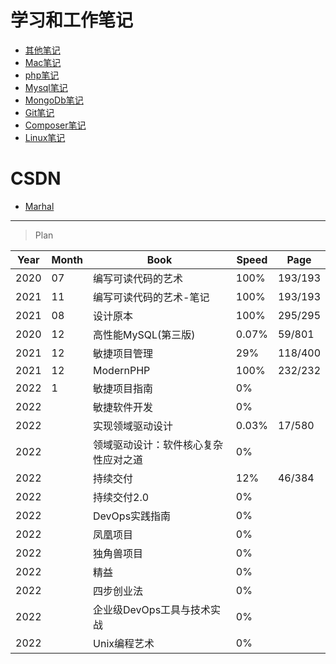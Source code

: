 # 学习和工作笔记

* [其他笔记](otherNote.md "其他笔记")
* [Mac笔记](macNote.md "MAC笔记")
* [php笔记](PHP/note.md "php笔记")
* [Mysql笔记](Mysql/note.md "Mysql笔记")
* [MongoDb笔记](MongoDb/note.md "MongoDb笔记")
* [Git笔记](Git/note.md "Git笔记")
* [Composer笔记](Composer/note.md "Composer笔记")
* [Linux笔记](Linux/note.md "Linux笔记")

# CSDN

- [Marhal](https://blog.csdn.net/qq_38157006)


---

> Plan

|Year|Month|Book|Speed|Page|
|---|---|---|---|---|
|2020|07|编写可读代码的艺术|100%| 193/193 |
|2021|11|编写可读代码的艺术-笔记|100%| 193/193 |
|2021|08|设计原本|100%| 295/295 |
|2020|12|高性能MySQL(第三版)|0.07%| 59/801 |
|2021|12|敏捷项目管理|29%|118/400|
|2021|12|ModernPHP|100%|232/232|
|2022|1|敏捷项目指南|0%|
|2022| |敏捷软件开发|0%|
|2022| |实现领域驱动设计|0.03%|17/580|
|2022| |领域驱动设计：软件核心复杂性应对之道|0%| |
|2022| |持续交付|12%| 46/384 |
|2022| |持续交付2.0|0%| |
|2022| |DevOps实践指南|0%| |
|2022| |凤凰项目|0%| |
|2022| |独角兽项目|0%| |
|2022| |精益|0%| |
|2022| |四步创业法|0%| |
|2022| |企业级DevOps工具与技术实战|0%| |
|2022| |Unix编程艺术|0%| |
